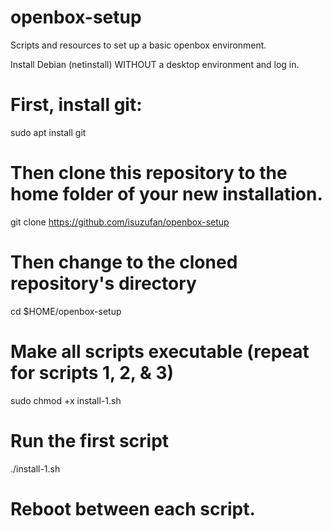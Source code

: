 # openbox-setup
Scripts and resources to set up a basic openbox environment. 

Install Debian (netinstall) WITHOUT a desktop environment and log in. 

# First, install git:
sudo apt install git

# Then clone this repository to the home folder of your new installation.
git clone https://github.com/isuzufan/openbox-setup

# Then change to the cloned repository's directory
cd $HOME/openbox-setup

# Make all scripts executable (repeat for scripts 1, 2, & 3)
sudo chmod +x install-1.sh

# Run the first script
./install-1.sh

# Reboot between each script.
